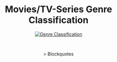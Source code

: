<h1 align ="center">Movies/TV-Series Genre Classification</h1>

<p align="center">
    <a href="https://ksassets.timeincuk.net/wp/uploads/sites/54/2018/03/netflix-920x483.jpg" target="_blank">
        <img alt='Genre Classification' src='https://ksassets.timeincuk.net/wp/uploads/sites/54/2018/03/netflix-920x483.jpg' />
    </a>
    <br>
</p>
<br>
<p align="center">
   > Blockquotes
</p>
